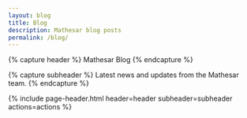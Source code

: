 ```yaml
---
layout: blog
title: Blog
description: Mathesar blog posts
permalink: /blog/
---
```


{% capture header %}
Mathesar Blog
{% endcapture %}

{% capture subheader %}
Latest news and updates from the Mathesar team.
{% endcapture %}

{% include page-header.html header=header subheader=subheader actions=actions %}
